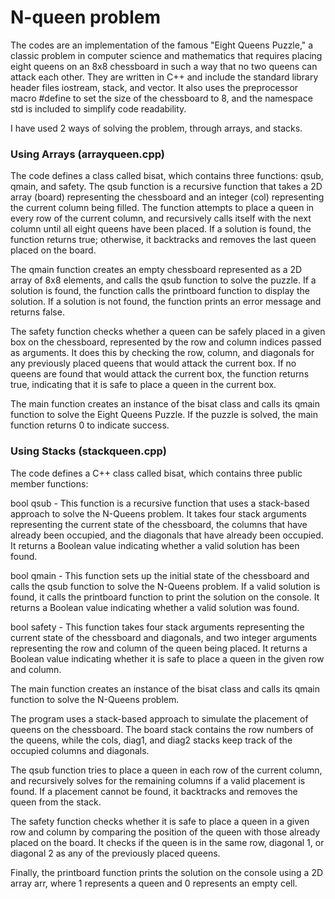 <H1> N-queen problem </H1>
The codes are an implementation of the famous "Eight Queens Puzzle," a classic problem in computer science and mathematics that requires placing eight queens on an 8x8 chessboard in such a way that no two queens can attack each other. They are written in C++ and include the standard library header files iostream, stack, and vector. It also uses the preprocessor macro #define to set the size of the chessboard to 8, and the namespace std is included to simplify code readability.

I have used 2 ways of solving the problem, through arrays, and stacks.

<H3> Using Arrays (arrayqueen.cpp) </H3>
The code defines a class called bisat, which contains three functions: qsub, qmain, and safety. The qsub function is a recursive function that takes a 2D array (board) representing the chessboard and an integer (col) representing the current column being filled. The function attempts to place a queen in every row of the current column, and recursively calls itself with the next column until all eight queens have been placed. If a solution is found, the function returns true; otherwise, it backtracks and removes the last queen placed on the board.

The qmain function creates an empty chessboard represented as a 2D array of 8x8 elements, and calls the qsub function to solve the puzzle. If a solution is found, the function calls the printboard function to display the solution. If a solution is not found, the function prints an error message and returns false.

The safety function checks whether a queen can be safely placed in a given box on the chessboard, represented by the row and column indices passed as arguments. It does this by checking the row, column, and diagonals for any previously placed queens that would attack the current box. If no queens are found that would attack the current box, the function returns true, indicating that it is safe to place a queen in the current box.

The main function creates an instance of the bisat class and calls its qmain function to solve the Eight Queens Puzzle. If the puzzle is solved, the main function returns 0 to indicate success.

<H3> Using Stacks (stackqueen.cpp) </H3>
The code defines a C++ class called bisat, which contains three public member functions:

bool qsub - This function is a recursive function that uses a stack-based approach to solve the N-Queens problem. It takes four stack arguments representing the current state of the chessboard, the columns that have already been occupied, and the diagonals that have already been occupied. It returns a Boolean value indicating whether a valid solution has been found.

bool qmain - This function sets up the initial state of the chessboard and calls the qsub function to solve the N-Queens problem. If a valid solution is found, it calls the printboard function to print the solution on the console. It returns a Boolean value indicating whether a valid solution was found.

bool safety - This function takes four stack arguments representing the current state of the chessboard and diagonals, and two integer arguments representing the row and column of the queen being placed. It returns a Boolean value indicating whether it is safe to place a queen in the given row and column.

The main function creates an instance of the bisat class and calls its qmain function to solve the N-Queens problem.

The program uses a stack-based approach to simulate the placement of queens on the chessboard. The board stack contains the row numbers of the queens, while the cols, diag1, and diag2 stacks keep track of the occupied columns and diagonals.

The qsub function tries to place a queen in each row of the current column, and recursively solves for the remaining columns if a valid placement is found. If a placement cannot be found, it backtracks and removes the queen from the stack.

The safety function checks whether it is safe to place a queen in a given row and column by comparing the position of the queen with those already placed on the board. It checks if the queen is in the same row, diagonal 1, or diagonal 2 as any of the previously placed queens.

Finally, the printboard function prints the solution on the console using a 2D array arr, where 1 represents a queen and 0 represents an empty cell.
